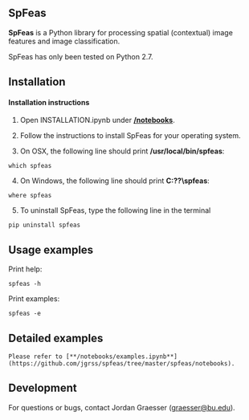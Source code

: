 SpFeas
-----

**SpFeas** is a Python library for processing spatial (contextual) image features and image classification.

SpFeas has only been tested on Python 2.7. 

Installation
------------
#### Installation instructions

1) Open INSTALLATION.ipynb under [**/notebooks**](https://github.com/jgrss/spfeas/tree/master/spfeas/notebooks).

2) Follow the instructions to install SpFeas for your operating system.

3) On OSX, the following line should print **/usr/local/bin/spfeas**:

```
which spfeas
```

4) On Windows, the following line should print **C:\??\spfeas**:

```
where spfeas
```

5) To uninstall SpFeas, type the following line in the terminal

```
pip uninstall spfeas
```

Usage examples
-----

Print help:

```
spfeas -h
```

Print examples:

```
spfeas -e
```

Detailed examples
-----

```
Please refer to [**/notebooks/examples.ipynb**](https://github.com/jgrss/spfeas/tree/master/spfeas/notebooks).
```

Development
-----------
For questions or bugs, contact Jordan Graesser (graesser@bu.edu).


